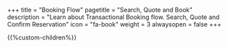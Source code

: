 +++
title = "Booking Flow"
pagetitle = "Search, Quote and Book"
description = "Learn about Transactional Booking flow. Search, Quote and Confirm Reservation"
icon = "fa-book"
weight = 3
alwaysopen = false
+++

{{%custom-children%}}

